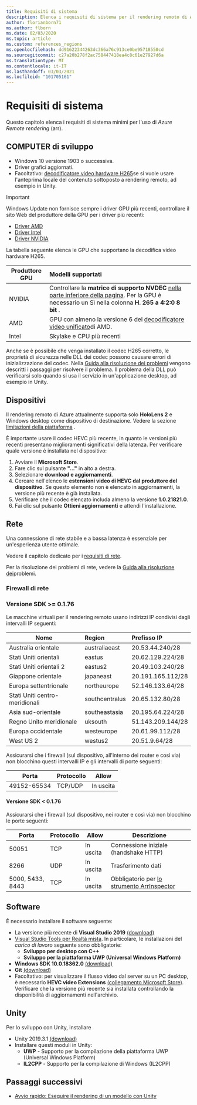 ```yaml
---
title: Requisiti di sistema
description: Elenca i requisiti di sistema per il rendering remoto di Azure
author: florianborn71
ms.author: flborn
ms.date: 02/03/2020
ms.topic: article
ms.custom: references_regions
ms.openlocfilehash: dd91622344263dc366a76c913ce0be95718550cd
ms.sourcegitcommit: c27a20b278f2ac758447418ea4c8c61e27927d6a
ms.translationtype: MT
ms.contentlocale: it-IT
ms.lasthandoff: 03/03/2021
ms.locfileid: "101705161"
---
```

# <a name="system-requirements"></a>Requisiti di sistema

Questo capitolo elenca i requisiti di sistema minimi per l'uso di *Azure Remote rendering* (arr).

## <a name="development-pc"></a>COMPUTER di sviluppo

* Windows 10 versione 1903 o successiva.
* Driver grafici aggiornati.
* Facoltativo: [decodificatore video hardware H265](https://www.microsoft.com/p/hevc-video-extensions/9nmzlz57r3t7)se si vuole usare l'anteprima locale del contenuto sottoposto a rendering remoto, ad esempio in Unity.

> [!IMPORTANT]
> Windows Update non fornisce sempre i driver GPU più recenti, controllare il sito Web del produttore della GPU per i driver più recenti:
>
> * [Driver AMD](https://www.amd.com/en/support)
> * [Driver Intel](https://www.intel.com/content/www/us/en/support/detect.html)
> * [Driver NVIDIA](https://www.nvidia.com/Download/index.aspx)

La tabella seguente elenca le GPU che supportano la decodifica video hardware H265.

| Produttore GPU | Modelli supportati |
|-----------|:-----------|
| NVIDIA | Controllare la **matrice di supporto NVDEC** [nella parte inferiore della pagina](https://developer.nvidia.com/video-encode-decode-gpu-support-matrix). Per la GPU è necessario un Sì nella colonna **H. 265 a 4:2:0 8 bit** . |
| AMD | GPU con almeno la versione 6 del [decodificatore video unificato](https://en.wikipedia.org/wiki/Unified_Video_Decoder#UVD_6)di AMD. |
| Intel | Skylake e CPU più recenti |

Anche se è possibile che venga installato il codec H265 corretto, le proprietà di sicurezza nelle DLL dei codec possono causare errori di inizializzazione del codec. Nella [Guida alla risoluzione dei problemi](../resources/troubleshoot.md#h265-codec-not-available) vengono descritti i passaggi per risolvere il problema. Il problema della DLL può verificarsi solo quando si usa il servizio in un'applicazione desktop, ad esempio in Unity.

## <a name="devices"></a>Dispositivi

Il rendering remoto di Azure attualmente supporta solo **HoloLens 2** e Windows desktop come dispositivo di destinazione. Vedere la sezione [limitazioni della piattaforma](../reference/limits.md#platform-limitations) .

È importante usare il codec HEVC più recente, in quanto le versioni più recenti presentano miglioramenti significativi della latenza. Per verificare quale versione è installata nel dispositivo:

1. Avviare il **Microsoft Store**.
1. Fare clic sul pulsante **"..."** in alto a destra.
1. Selezionare **download e aggiornamenti**.
1. Cercare nell'elenco le **estensioni video di HEVC dal produttore del dispositivo**. Se questo elemento non è elencato in aggiornamenti, la versione più recente è già installata.
1. Verificare che il codec elencato includa almeno la versione **1.0.21821.0**.
1. Fai clic sul pulsante **Ottieni aggiornamenti** e attendi l'installazione.

## <a name="network"></a>Rete

Una connessione di rete stabile e a bassa latenza è essenziale per un'esperienza utente ottimale.

Vedere il capitolo dedicato per i [requisiti di rete](../reference/network-requirements.md).

Per la risoluzione dei problemi di rete, vedere la [Guida alla risoluzione dei](../resources/troubleshoot.md#unstable-holograms)problemi.

### <a name="network-firewall"></a>Firewall di rete

### <a name="sdk-version--0176"></a>Versione SDK >= 0.1.76

Le macchine virtuali per il rendering remoto usano indirizzi IP condivisi dagli intervalli IP seguenti:

| Nome             | Region         | Prefisso IP         |
|------------------|:---------------|:------------------|
| Australia orientale   | australiaeast  | 20.53.44.240/28   |
| Stati Uniti orientali          | eastus         | 20.62.129.224/28  |
| Stati Uniti orientali 2        | eastus2        | 20.49.103.240/28  |
| Giappone orientale       | japaneast      | 20.191.165.112/28 |
| Europa settentrionale     | northeurope    | 52.146.133.64/28  |
| Stati Uniti centro-meridionali | southcentralus | 20.65.132.80/28   |
| Asia sud-orientale   | southeastasia  | 20.195.64.224/28  |
| Regno Unito meridionale         | uksouth        | 51.143.209.144/28 |
| Europa occidentale      | westeurope     | 20.61.99.112/28   |
| West US 2        | westus2        | 20.51.9.64/28     |

Assicurarsi che i firewall (sul dispositivo, all'interno dei router e così via) non blocchino questi intervalli IP e gli intervalli di porte seguenti:

| Porta              | Protocollo  | Allow    |
|-------------------|---------- |----------|
| 49152-65534       | TCP/UDP | In uscita |

#### <a name="sdk-version--0176"></a>Versione SDK < 0.1.76

Assicurarsi che i firewall (sul dispositivo, nei router e così via) non blocchino le porte seguenti:

| Porta              | Protocollo | Allow    | Descrizione |
|-------------------|----------|----------|-------------|
| 50051             | TCP      | In uscita | Connessione iniziale (handshake HTTP) |
| 8266              | UDP      | In uscita | Trasferimento dati |
| 5000, 5433, 8443  | TCP      | In uscita | Obbligatorio per [lo strumento ArrInspector](../resources/tools/arr-inspector.md)|


## <a name="software"></a>Software

È necessario installare il software seguente:

* La versione più recente di **Visual Studio 2019** [(download)](https://visualstudio.microsoft.com/vs/older-downloads/)
* [Visual Studio Tools per Realtà mista](/windows/mixed-reality/install-the-tools). In particolare, le installazioni del *carico di lavoro* seguente sono obbligatorie:
  * **Sviluppo per desktop con C++**
  * **Sviluppo per la piattaforma UWP (Universal Windows Platform)**
* **Windows SDK 10.0.18362.0** [(download)](https://developer.microsoft.com/windows/downloads/windows-10-sdk)
* **Git** [(download)](https://git-scm.com/downloads)
* Facoltativo: per visualizzare il flusso video dal server su un PC desktop, è necessario **HEVC video Extensions** [(collegamento Microsoft Store)](https://www.microsoft.com/p/hevc-video-extensions/9nmzlz57r3t7). Verificare che la versione più recente sia installata controllando la disponibilità di aggiornamenti nell'archivio.

## <a name="unity"></a>Unity

Per lo sviluppo con Unity, installare

* Unity 2019.3.1 [(download)](https://unity3d.com/get-unity/download)
* Installare questi moduli in Unity:
  * **UWP** - Supporto per la compilazione della piattaforma UWP (Universal Windows Platform)
  * **IL2CPP** - Supporto per la compilazione di Windows (IL2CPP)

## <a name="next-steps"></a>Passaggi successivi

* [Avvio rapido: Eseguire il rendering di un modello con Unity](../quickstarts/render-model.md)